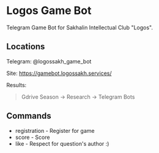 # Logos Game Bot

Telegram Game Bot for Sakhalin Intellectual Club "Logos".

## Locations

Telegram: @logossakh_game_bot

Site: https://gamebot.logossakh.services/

Results: 
> Gdrive Season -> Research -> Telegram Bots

## Commands

* registration - Register for game
* score - Score
* like - Respect for question's author :)

